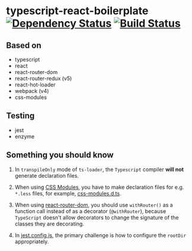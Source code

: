 # typescript-react-boilerplate [![Dependency Status](https://david-dm.org/nonoroazoro/typescript-react-boilerplate.svg?style=flat-square)](https://david-dm.org/nonoroazoro/typescript-react-boilerplate) [![Build Status](https://travis-ci.org/nonoroazoro/typescript-react-boilerplate.svg?branch=master)](https://travis-ci.org/nonoroazoro/typescript-react-boilerplate)


## Based on

- typescript
- react
- react-router-dom
- react-router-redux (v5)
- react-hot-loader
- webpack (v4)
- css-modules


## Testing

- jest
- enzyme


## Something you should know

1. In `transpileOnly` mode of `ts-loader`, the `Typescript` compiler **will not** generate declaration files.

1. When using [CSS Modules](https://github.com/css-modules/css-modules), you have to make declaration files for e.g. `*.less` files, for example, [css-modules.d.ts](./src/typings/css-modules.d.ts).

1. When using [react-router-dom](https://github.com/ReactTraining/react-router/tree/master/packages/react-router-dom), you should use `withRouter()` as a function call instead of as a decorator (`@withRouter`), because `TypeScript` doesn't allow decorators to change the signature of the classes they are decorating.

1. In [jest.config.js](./scripts/jest/jest.config.js), the primary challenge is how to configure the `rootDir` appropriately.
